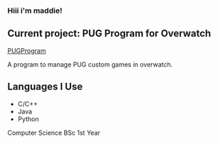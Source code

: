 ### Hiii i'm maddie!

## Current project: PUG Program for Overwatch
[PUGProgram](https://github.com/madsies/PUGProgram)

A program to manage PUG custom games in overwatch.

## Languages I Use
- C/C++
- Java
- Python

Computer Science BSc 1st Year

